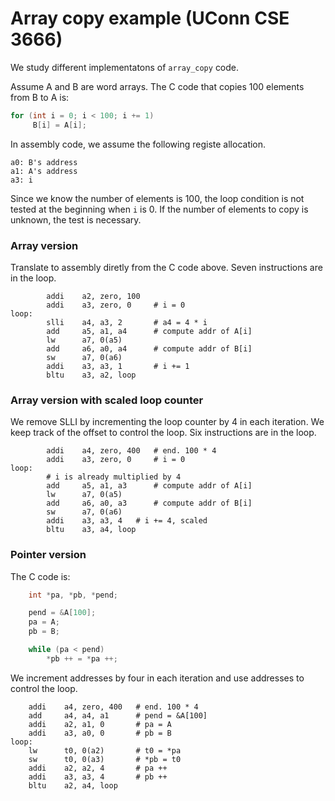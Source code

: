 # Array copy example (UConn CSE 3666)

We study different implementatons of `array_copy` code.

Assume A and B are word arrays. The C code that copies 100 elements from B to A
is:

```C
for (int i = 0; i < 100; i += 1)
     B[i] = A[i];
```

In assembly code, we assume the following registe allocation.

```
a0: B's address
a1: A's address
a3: i
```

Since we know the number of elements is 100, the loop condition is not tested
at the beginning when `i` is 0. If the number of elements to copy is unknown,
the test is necessary.

### Array version 

Translate to assembly diretly from the C code above. Seven instructions are in
the loop. 

```
        addi    a2, zero, 100
        addi    a3, zero, 0     # i = 0
loop:
        slli    a4, a3, 2       # a4 = 4 * i
        add     a5, a1, a4      # compute addr of A[i]
        lw      a7, 0(a5)
        add     a6, a0, a4      # compute addr of B[i]
        sw      a7, 0(a6)
        addi    a3, a3, 1       # i += 1
        bltu    a3, a2, loop 
```

### Array version with scaled loop counter

We remove SLLI by incrementing the loop counter by 4 in
each iteration. We keep track of the offset to control the 
loop. Six instructions are in the loop. 

```
        addi    a4, zero, 400   # end. 100 * 4
        addi    a3, zero, 0     # i = 0
loop:
        # i is already multiplied by 4
        add     a5, a1, a3      # compute addr of A[i]
        lw      a7, 0(a5)
        add     a6, a0, a3      # compute addr of B[i]
        sw      a7, 0(a6)
        addi    a3, a3, 4   # i += 4, scaled
        bltu    a3, a4, loop 
```

### Pointer version

The C code is:

```C
    int *pa, *pb, *pend;

    pend = &A[100]; 
    pa = A; 
    pb = B;

    while (pa < pend)
        *pb ++ = *pa ++;
```

We increment addresses by four in each iteration and use addresses to control
the loop.

```
    addi    a4, zero, 400   # end. 100 * 4
    add     a4, a4, a1      # pend = &A[100]
    addi    a2, a1, 0       # pa = A
    addi    a3, a0, 0       # pb = B
loop:
    lw      t0, 0(a2)       # t0 = *pa
    sw      t0, 0(a3)       # *pb = t0
    addi    a2, a2, 4       # pa ++
    addi    a3, a3, 4       # pb ++
    bltu    a2, a4, loop
```
